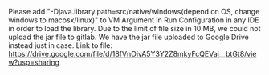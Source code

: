 Please add "-Djava.library.path=src/native/windows(depend on OS, change windows to macosx/linux)" to VM Argument in Run Configuration in any IDE in order to load the library.
Due to the limit of file size in 10 MB, we could not upload the jar file to gitlab. We have the jar file uploaded to Google Drive instead just in case. 
Link to file: https://drive.google.com/file/d/18fVnOivA5Y3Y2Z8mkyFcQEVai__btGt8/view?usp=sharing